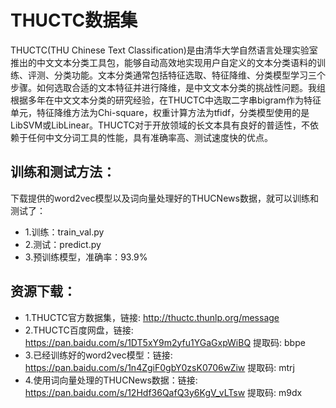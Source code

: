 # THUCTC数据集
THUCTC(THU Chinese Text Classification)是由清华大学自然语言处理实验室推出的中文文本分类工具包，能够自动高效地实现用户自定义的文本分类语料的训练、评测、分类功能。文本分类通常包括特征选取、特征降维、分类模型学习三个步骤。如何选取合适的文本特征并进行降维，是中文文本分类的挑战性问题。我组根据多年在中文文本分类的研究经验，在THUCTC中选取二字串bigram作为特征单元，特征降维方法为Chi-square，权重计算方法为tfidf，分类模型使用的是LibSVM或LibLinear。THUCTC对于开放领域的长文本具有良好的普适性，不依赖于任何中文分词工具的性能，具有准确率高、测试速度快的优点。</br>


## 训练和测试方法：
   下载提供的word2vec模型以及词向量处理好的THUCNews数据，就可以训练和测试了：
- 1.训练：train_val.py
- 2.测试：predict.py
- 3.预训练模型，准确率：93.9%

## 资源下载：

- 1.THUCTC官方数据集，链接: http://thuctc.thunlp.org/message
- 2.THUCTC百度网盘，链接: https://pan.baidu.com/s/1DT5xY9m2yfu1YGaGxpWiBQ 提取码: bbpe
- 3.已经训练好的word2vec模型：链接: https://pan.baidu.com/s/1n4ZgiF0gbY0zsK0706wZiw 提取码: mtrj 
- 4.使用词向量处理的THUCNews数据：链接: https://pan.baidu.com/s/12Hdf36QafQ3y6KgV_vLTsw 提取码: m9dx 

